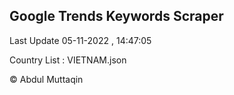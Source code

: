 

## Google Trends Keywords Scraper 
 
Last Update 05-11-2022 , 14:47:05

Country List :
VIETNAM.json



© Abdul Muttaqin 
